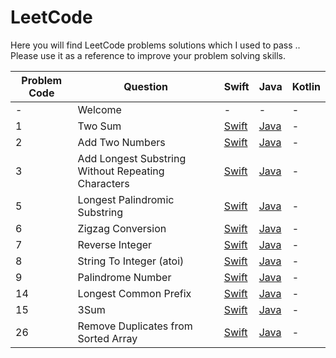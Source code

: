 # LeetCode

Here you will find LeetCode problems solutions which I used to pass .. Please use it as a reference to improve your problem solving skills. 

| Problem Code | Question | Swift | Java | Kotlin |
|---|---|---|---|---|
| - | Welcome | - | - | - |
| 1 | Two Sum | [Swift](././Swift/TwoSum.swift) | [Java](././Java/TwoSum.java) | - |
| 2 | Add Two Numbers | [Swift](././Swift/AddTwoNumbers.swift) | [Java](././Java/AddTwoNumbers.java) | - |
| 3 | Add Longest Substring Without Repeating Characters | [Swift](././Swift/LongestSubstringWithoutRepeatingCharacters.swift) | [Java](././Java/LongestSubstringWithoutRepeatingCharacters.java) | - |
| 5 | Longest Palindromic Substring | [Swift](././Swift/LongestPalindromicSubstring.swift) | [Java](././Java/LongestPalindromicSubstring.java) | - |
| 6 | Zigzag Conversion | [Swift](././Swift/ZigzagConversion.swift) | [Java](././Java/ZigzagConversion.java) | - |
| 7 | Reverse Integer | [Swift](././Swift/ReverseInteger.swift) | [Java](././Java/ReverseInteger.java) | - |
| 8 | String To Integer (atoi) | [Swift](././Swift/StringToInteger(atoi).swift) | [Java](././Java/StringToInteger(atoi).java) | - |
| 9 | Palindrome Number | [Swift](././Swift/PalindromeNumber.swift) | [Java](././Java/PalindromeNumber.java) | - |
| 14 | Longest Common Prefix | [Swift](././Swift/LongestCommonPrefix.swift) | [Java](././Java/LongestCommonPrefix.java) | - |
| 15 | 3Sum | [Swift](././Swift/3Sum.swift) | [Java](././Java/3Sum.java) | - |
| 26 | Remove Duplicates from Sorted Array | [Swift](././Swift/RemoveDuplicatesfromSortedArray.swift) | [Java](././Java/RemoveDuplicatesfromSortedArray.java) | - |

